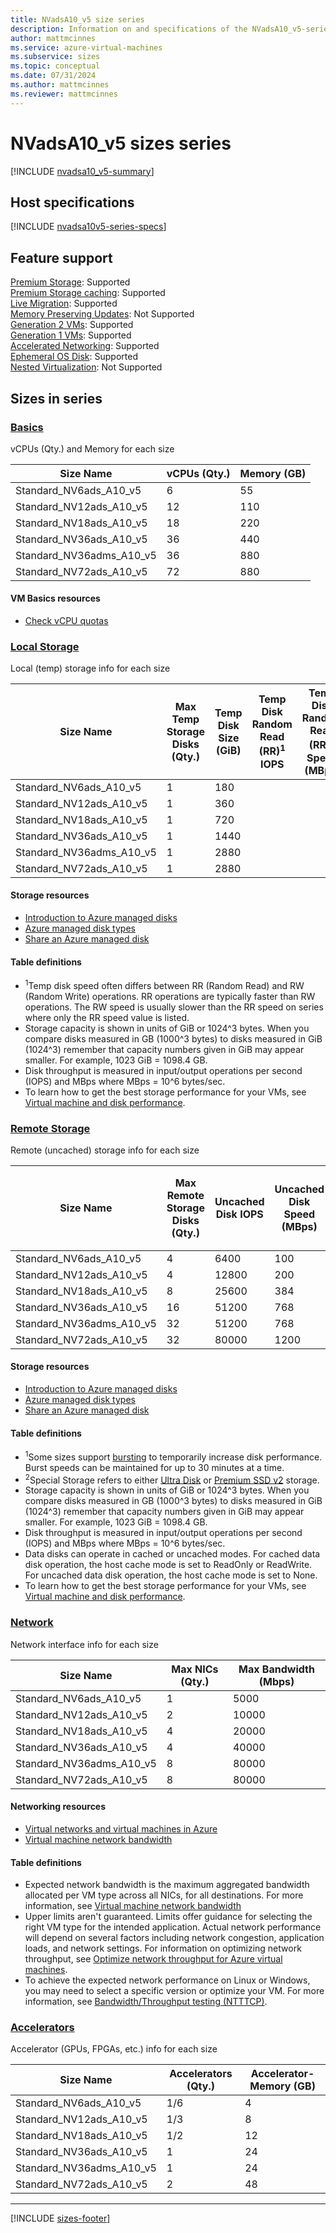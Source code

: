 ```yaml
---
title: NVadsA10_v5 size series
description: Information on and specifications of the NVadsA10_v5-series sizes
author: mattmcinnes
ms.service: azure-virtual-machines
ms.subservice: sizes
ms.topic: conceptual
ms.date: 07/31/2024
ms.author: mattmcinnes
ms.reviewer: mattmcinnes
---
```


# NVadsA10_v5 sizes series

[!INCLUDE [nvadsa10_v5-summary](./includes/nvadsa10v5-series-summary.md)]

## Host specifications
[!INCLUDE [nvadsa10v5-series-specs](./includes/nvadsa10v5-series-specs.md)]

## Feature support
[Premium Storage](../../premium-storage-performance.md): Supported <br>[Premium Storage caching](../../premium-storage-performance.md): Supported <br>[Live Migration](../../maintenance-and-updates.md): Supported <br>[Memory Preserving Updates](../../maintenance-and-updates.md): Not Supported <br>[Generation 2 VMs](../../generation-2.md): Supported <br>[Generation 1 VMs](../../generation-2.md): Supported <br>[Accelerated Networking](/azure/virtual-network/create-vm-accelerated-networking-cli): Supported <br>[Ephemeral OS Disk](../../ephemeral-os-disks.md): Supported <br>[Nested Virtualization](/virtualization/hyper-v-on-windows/user-guide/nested-virtualization): Not Supported <br>

## Sizes in series

### [Basics](#tab/sizebasic)

vCPUs (Qty.) and Memory for each size

| Size Name | vCPUs (Qty.) | Memory (GB) |
| --- | --- | --- |
| Standard_NV6ads_A10_v5 | 6 | 55 |
| Standard_NV12ads_A10_v5 | 12 | 110 |
| Standard_NV18ads_A10_v5 | 18 | 220 |
| Standard_NV36ads_A10_v5 | 36 | 440 |
| Standard_NV36adms_A10_v5 | 36 | 880 |
| Standard_NV72ads_A10_v5 | 72 | 880 |

#### VM Basics resources
- [Check vCPU quotas](../../../virtual-machines/quotas.md)

### [Local Storage](#tab/sizestoragelocal)

Local (temp) storage info for each size

| Size Name | Max Temp Storage Disks (Qty.) | Temp Disk Size (GiB) | Temp Disk Random Read (RR)<sup>1</sup> IOPS | Temp Disk Random Read (RR)<sup>1</sup> Speed (MBps) | Temp Disk Random Write (RW)<sup>1</sup> IOPS | Temp Disk Random Write (RW)<sup>1</sup> Speed (MBps) | Local-Special-Disk-Count | Local-Special-Disk-Size-GB | Local-Special-Disk-RR-IOPS | Local-Special-Disk-RR-MBps |
| --- | --- | --- | --- | --- | --- | --- | --- | --- | --- | --- |
| Standard_NV6ads_A10_v5 | 1 | 180 |  |  |  |  |  |  |  |  |
| Standard_NV12ads_A10_v5 | 1 | 360 |  |  |  |  |  |  |  |  |
| Standard_NV18ads_A10_v5 | 1 | 720 |  |  |  |  |  |  |  |  |
| Standard_NV36ads_A10_v5 | 1 | 1440 |  |  |  |  |  |  |  |  |
| Standard_NV36adms_A10_v5 | 1 | 2880 |  |  |  |  |  |  |  |  |
| Standard_NV72ads_A10_v5 | 1 | 2880 |  |  |  |  |  |  |  |  |

#### Storage resources
- [Introduction to Azure managed disks](../../../virtual-machines/managed-disks-overview.md)
- [Azure managed disk types](../../../virtual-machines/disks-types.md)
- [Share an Azure managed disk](../../../virtual-machines/disks-shared.md)

#### Table definitions
- <sup>1</sup>Temp disk speed often differs between RR (Random Read) and RW (Random Write) operations. RR operations are typically faster than RW operations. The RW speed is usually slower than the RR speed on series where only the RR speed value is listed.
- Storage capacity is shown in units of GiB or 1024^3 bytes. When you compare disks measured in GB (1000^3 bytes) to disks measured in GiB (1024^3) remember that capacity numbers given in GiB may appear smaller. For example, 1023 GiB = 1098.4 GB.
- Disk throughput is measured in input/output operations per second (IOPS) and MBps where MBps = 10^6 bytes/sec.
- To learn how to get the best storage performance for your VMs, see [Virtual machine and disk performance](../../../virtual-machines/disks-performance.md).

### [Remote Storage](#tab/sizestorageremote)

Remote (uncached) storage info for each size

| Size Name | Max Remote Storage Disks (Qty.) | Uncached Disk IOPS | Uncached Disk Speed (MBps) | Uncached Disk Burst<sup>1</sup> IOPS | Uncached Disk Burst<sup>1</sup> Speed (MBps) | Uncached Special<sup>2</sup> Disk IOPS | Uncached Special<sup>2</sup> Disk Speed (MBps) | Uncached Burst<sup>1</sup> Special<sup>2</sup> Disk IOPS | Uncached Burst<sup>1</sup> Special<sup>2</sup> Disk Speed (MBps) |
| --- | --- | --- | --- | --- | --- | --- | --- | --- | --- |
| Standard_NV6ads_A10_v5 | 4 | 6400 | 100 |  |  |  |  |  |  |
| Standard_NV12ads_A10_v5 | 4 | 12800 | 200 |  |  |  |  |  |  |
| Standard_NV18ads_A10_v5 | 8 | 25600 | 384 |  |  |  |  |  |  |
| Standard_NV36ads_A10_v5 | 16 | 51200 | 768 |  |  |  |  |  |  |
| Standard_NV36adms_A10_v5 | 32 | 51200 | 768 |  |  |  |  |  |  |
| Standard_NV72ads_A10_v5 | 32 | 80000 | 1200 |  |  |  |  |  |  |

#### Storage resources
- [Introduction to Azure managed disks](../../../virtual-machines/managed-disks-overview.md)
- [Azure managed disk types](../../../virtual-machines/disks-types.md)
- [Share an Azure managed disk](../../../virtual-machines/disks-shared.md)

#### Table definitions
- <sup>1</sup>Some sizes support [bursting](../../disk-bursting.md) to temporarily increase disk performance. Burst speeds can be maintained for up to 30 minutes at a time.
- <sup>2</sup>Special Storage refers to either [Ultra Disk](../../../virtual-machines/disks-enable-ultra-ssd.md) or [Premium SSD v2](../../../virtual-machines/disks-deploy-premium-v2.md) storage.
- Storage capacity is shown in units of GiB or 1024^3 bytes. When you compare disks measured in GB (1000^3 bytes) to disks measured in GiB (1024^3) remember that capacity numbers given in GiB may appear smaller. For example, 1023 GiB = 1098.4 GB.
- Disk throughput is measured in input/output operations per second (IOPS) and MBps where MBps = 10^6 bytes/sec.
- Data disks can operate in cached or uncached modes. For cached data disk operation, the host cache mode is set to ReadOnly or ReadWrite. For uncached data disk operation, the host cache mode is set to None.
- To learn how to get the best storage performance for your VMs, see [Virtual machine and disk performance](../../../virtual-machines/disks-performance.md).


### [Network](#tab/sizenetwork)

Network interface info for each size

| Size Name | Max NICs (Qty.) | Max Bandwidth (Mbps) |
| --- | --- | --- |
| Standard_NV6ads_A10_v5 | 1 | 5000 |
| Standard_NV12ads_A10_v5 | 2 | 10000 |
| Standard_NV18ads_A10_v5 | 4 | 20000 |
| Standard_NV36ads_A10_v5 | 4 | 40000 |
| Standard_NV36adms_A10_v5 | 8 | 80000 |
| Standard_NV72ads_A10_v5 | 8 | 80000 |

#### Networking resources
- [Virtual networks and virtual machines in Azure](/azure/virtual-network/network-overview)
- [Virtual machine network bandwidth](/azure/virtual-network/virtual-machine-network-throughput)

#### Table definitions
- Expected network bandwidth is the maximum aggregated bandwidth allocated per VM type across all NICs, for all destinations. For more information, see [Virtual machine network bandwidth](/azure/virtual-network/virtual-machine-network-throughput)
- Upper limits aren't guaranteed. Limits offer guidance for selecting the right VM type for the intended application. Actual network performance will depend on several factors including network congestion, application loads, and network settings. For information on optimizing network throughput, see [Optimize network throughput for Azure virtual machines](/azure/virtual-network/virtual-network-optimize-network-bandwidth). 
-  To achieve the expected network performance on Linux or Windows, you may need to select a specific version or optimize your VM. For more information, see [Bandwidth/Throughput testing (NTTTCP)](/azure/virtual-network/virtual-network-bandwidth-testing).

### [Accelerators](#tab/sizeaccelerators)

Accelerator (GPUs, FPGAs, etc.) info for each size

| Size Name | Accelerators (Qty.) | Accelerator-Memory (GB) |
| --- | --- | --- |
| Standard_NV6ads_A10_v5 | 1/6 | 4 |
| Standard_NV12ads_A10_v5 | 1/3 | 8 |
| Standard_NV18ads_A10_v5 | 1/2 | 12 |
| Standard_NV36ads_A10_v5 | 1 | 24 |
| Standard_NV36adms_A10_v5 | 1 | 24 |
| Standard_NV72ads_A10_v5 | 2 | 48 |

---

[!INCLUDE [sizes-footer](../includes/sizes-footer.md)]
